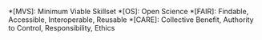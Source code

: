 *[MVS]: Minimum Viable Skillset
*[OS]: Open Science
*[FAIR]: Findable, Accessible, Interoperable, Reusable
*[CARE]: Collective Benefit, Authority to Control, Responsibility, Ethics